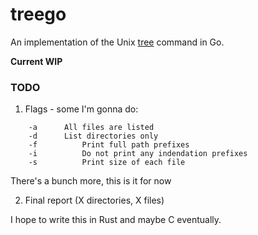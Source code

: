 # treego

An implementation of the Unix [tree](https://linux.die.net/man/1/tree) command in Go.

**Current WIP**

### TODO


1. Flags - some I'm gonna do:

```	--help
	-a 	    All files are listed
	-d 	    List directories only
	-f          Print full path prefixes
	-i          Do not print any indendation prefixes
	-s          Print size of each file
```

There's a bunch more, this is it for now

2. Final report (X directories, X files)

I hope to write this in Rust and maybe C eventually.
